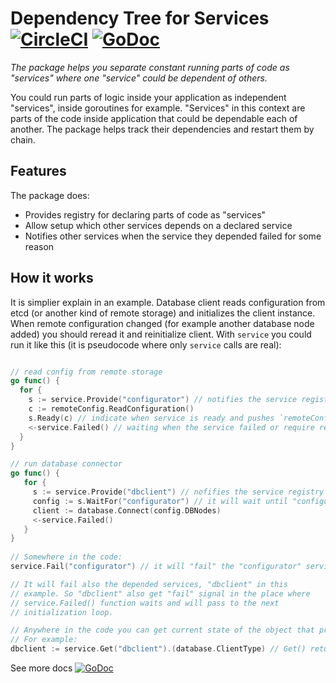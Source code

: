 # Dependency Tree for Services [![CircleCI](https://circleci.com/gh/grafov/service/tree/master.svg?style=svg)](https://circleci.com/gh/grafov/service/tree/master) [![GoDoc](https://godoc.org/github.com/grafov/service?status.svg)](https://godoc.org/github.com/grafov/service) 

_The package helps you separate constant running parts of code as
"services" where one "service" could be dependent of others._

You could run parts of logic inside your application as independent
"services", inside goroutines for example. "Services" in this context
are parts of the code inside application that could be dependable each
of another. The package helps track their dependencies and restart
them by chain.

## Features

The package does:

 * Provides registry for declaring parts of code as "services"
 * Allow setup which other services depends on a declared service
 * Notifies other services when the service they depended failed for some reason

## How it works

It is simplier explain in an example. Database client reads
configuration from etcd (or another kind of remote storage) and
initializes the client instance.  When remote configuration changed
(for example another database node added) you should reread it and
reinitialize client. With `service` you could run it like this (it is
pseudocode where only `service` calls are real):

```go

// read config from remote storage
go func() {
  for {
    s := service.Provide("configurator") // notifies the service registry that it provides "configurator"
    c := remoteConfig.ReadConfiguration()
    s.Ready(c) // indicate when service is ready and pushes `remoteConfig` object into service registry
    <-service.Failed() // waiting when the service failed or require reinitialization
  }
} 

// run database connector
go func() {
   for {
     s := service.Provide("dbclient") // nofifies the service registry that it provides "dbclient"
	 config := s.WaitFor("configurator") // it will wait until "configurator" is ready and gets it
     client := database.Connect(config.DBNodes)
	 <-service.Failed()
   }	 
} 
 
// Somewhere in the code:
service.Fail("configurator") // it will "fail" the "configurator" service and requires it's reinitialization

// It will fail also the depended services, "dbclient" in this
// example. So "dbclient" also get "fail" signal in the place where
// service.Failed() function waits and will pass to the next
// initialization loop.

// Anywhere in the code you can get current state of the object that provided by service.
// For example: 
dbclient := service.Get("dbclient").(database.ClientType) // Get() returns interface{} so type casting required
```

See more docs [![GoDoc](https://godoc.org/github.com/grafov/service?status.svg)](https://godoc.org/github.com/grafov/service)
